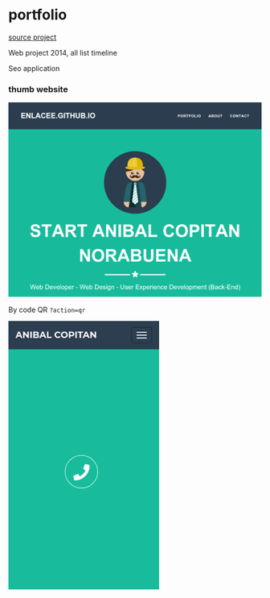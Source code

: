 # portfolio

[source project](http://startbootstrap.com/template-overviews/freelancer/)

Web project 2014, all list timeline

Seo application

### thumb website

![anibal copitan](README/thumb.png)

By code QR `?action=qr`

![anibal copitan QR](README/scrennshot-mobilele-by-qr.png)


